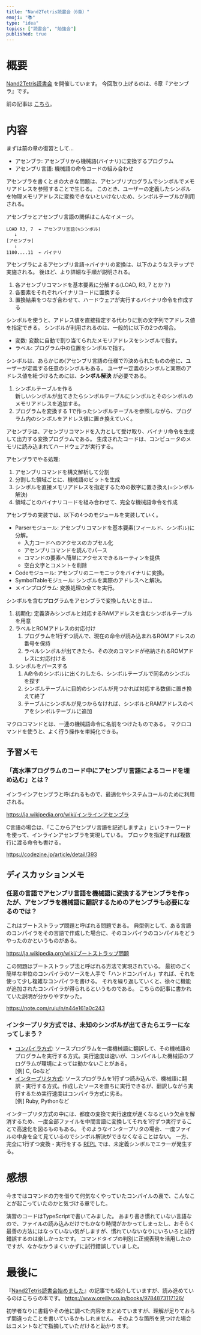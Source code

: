 ```yaml
---
title: "Nand2Tetris読書会（6章）"
emoji: "📚"
type: "idea"
topics: ["読書会", "勉強会"]
published: true
---
```


# 概要

[Nand2Tetris読書会](https://zenn.dev/tomom1_s/articles/nand2tetris-00) を開催しています。
今回取り上げるのは、6章『アセンブラ』です。

前の記事は [こちら](https://zenn.dev/tomom1_s/articles/nand2tetris-05)。

# 内容

まずは前の章の復習として…

- アセンブラ: アセンブリから機械語(バイナリ)に変換するプログラム
- アセンブリ言語: 機械語の命令コードの組み合わせ

アセンブラを書くときの大きな問題は、アセンブリプログラムでシンボルでメモリアドレスを参照することで生じる。
このとき、ユーザーの定義したシンボルを物理メモリアドレスに変換できないといけないため、シンボルテーブルが利用される。

アセンブラとアセンブリ言語の関係はこんなイメージ。
```
LOAD R3, 7  ← アセンブリ言語(≒シンボル)
   ↓
[アセンブラ]
   ↓
1100....11  ← バイナリ
```

アセンブラによるアセンブリ言語→バイナリの変換は、以下のようなステップで実施される。
後ほど、より詳細な手順が説明される。
1. 各アセンブリコマンドを基本要素に分解する(LOAD, R3, 7 とか？)
1. 各要素をそれぞれバイナリコードに置換する
1. 置換結果をつなぎ合わせて、ハードウェアが実行するバイナリ命令を作成する

シンボルを使うと、アドレス値を直接指定する代わりに別の文字列でアドレス値を指定できる。
シンボルが利用されるのは、一般的に以下の2つの場合。
- 変数: 変数に自動で割り当てられたメモリアドレスをシンボルで指す。
- ラベル: プログラム中の位置をシンボルで指す。

シンボルは、あらかじめ(アセンブリ言語の仕様で?)決められたものの他に、ユーザーが定義する任意のシンボルもある。
ユーザー定義のシンボルと実際のアドレス値を紐づけるためには、**シンボル解決** が必要である。
1. シンボルテーブルを作る  
   新しいシンボルが出てきたらシンボルテーブルにシンボルとそのシンボルのメモリアドレスを追加する。
1. プログラムを変換する
   1で作ったシンボルテーブルを参照しながら、プログラム内のシンボルをアドレス値に置き換えていく。

アセンブラは、アセンブリコマンドを入力として受け取り、バイナリ命令を生成して出力する変換プログラムである。
生成されたコードは、コンピュータのメモリに読み込まれてハードウェアが実行する。

アセンブラでやる処理: 
1. アセンブリコマンドを構文解析して分割
1. 分割した領域ごとに、機械語のビットを生成
1. シンボルを直接メモリアドレスを指定するための数字に置き換え(=シンボル解決)
1. 領域ごとのバイナリコードを組み合わせて、完全な機械語命令を作成

アセンブラの実装では、以下の4つのモジュールを実装していく。
- Parserモジュール: アセンブリコマンドを基本要素(フィールド、シンボル)に分解。
  - 入力コードへのアクセスのカプセル化
  - アセンブリコマンドを読んでパース
  - コマンドの要素へ簡単にアクセスできるルーティンを提供
  - 空白文字とコメントを削除
- Codeモジュール: アセンブリのニーモニックをバイナリに変換。
- SymbolTableモジュール: シンボルを実際のアドレスへと解決。
- メインプログラム: 変換処理の全てを実行。

シンボルを含むプログラムをアセンブラで変換したいときは…

1. 初期化: 定義済みシンボルと対応するRAMアドレスを含むシンボルテーブルを用意
1. ラベルとROMアドレスの対応付け
   1. プログラムを1行ずつ読んで、現在の命令が読み込まれるROMアドレスの番号を保持
   1. ラベルシンボルが出てきたら、その次のコマンドが格納されるROMアドレスに対応付ける
1. シンボルをパースする
   1. A命令のシンボルに出くわしたら、シンボルテーブルで同名のシンボルを探す
   1. シンボルテーブルに目的のシンボルが見つかれば対応する数値に置き換えて終了
   1. テーブルにシンボルが見つからなければ、シンボルとRAMアドレスのペアをシンボルテーブルに追加

マクロコマンドとは、一連の機械語命令に名前をつけたものである。
マクロコマンドを使うと、よく行う操作を単純化できる。

## 予習メモ

### 「高水準プログラムのコード中にアセンブリ言語によるコードを埋め込む」とは？

インラインアセンブラと呼ばれるもので、最適化やシステムコールのために利用される。

https://ja.wikipedia.org/wiki/インラインアセンブラ

C言語の場合は、「ここからアセンブリ言語を記述しますよ」というキーワードを使って、インラインアセンブラを実現している。
ブロックを指定すれば複数行に渡る命令も書ける。

https://codezine.jp/article/detail/393

## ディスカッションメモ

### 任意の言語でアセンブリ言語を機械語に変換するアセンブラを作ったが、アセンブラを機械語に翻訳するためのアセンブラも必要になるのでは？

これはブートストラップ問題と呼ばれる問題である。
典型例として、ある言語のコンパイラをその言語で作成した場合に、そのコンパイラのコンパイルをどうやったのかというものがある。

https://ja.wikipedia.org/wiki/ブートストラップ問題

この問題はブートストラップ法と呼ばれる方法で実現されている。
最初のごく簡単な単位のコンパイラのソースを人手で「ハンドコンパイル」すれば、それを使って少し複雑なコンパイラを書ける。
それを繰り返していくと、徐々に機能が追加されたコンパイラが得られるというものである。
こちらの記事に書かれていた説明が分かりやすかった。

https://note.com/ruiu/n/n44e161a0c243

### インタープリタ方式では、未知のシンボルが出てきたらエラーになってしまう？

- [コンパイラ方式](https://ja.wikipedia.org/wiki/コンパイラ): ソースプログラムを一度機械語に翻訳して、その機械語のプログラムを実行する方式。実行速度は速いが、コンパイルした機械語のプログラムが環境によっては動かないことがある。  
  [例] C, Goなど
- [インタープリタ方式](https://ja.wikipedia.org/wiki/インタプリタ): ソースプログラムを1行ずつ読み込んで、機械語に翻訳・実行する方式。作成したソースを直ちに実行できるが、翻訳しながら実行するため実行速度はコンパイラ方式に劣る。  
  [例] Ruby, Pythonなど

インタープリタ方式の中には、都度の変換で実行速度が遅くなるという欠点を解消するため、一度全部ファイルを中間言語に変換してそれを1行ずつ実行することで高速化を図るものもある。
そのようなインタープリタの場合、一度ファイルの中身を全て見ているのでシンボル解決ができなくなることはない。
一方、完全に1行ずつ変換・実行をする [REPL](https://ja.wikipedia.org/wiki/REPL) では、未定義シンボルでエラーが発生する。

# 感想

今まではコマンドの力を借りて何気なくやっていたコンパイルの裏で、こんなことが起こっていたのかと気づける章でした。

演習のコードはTypeScriptで書いてみました。
あまり書き慣れていない言語なので、ファイルの読み込みだけでもかなり時間がかかってしまったし、おそらく最善の方法にはなっていない気がしますが、慣れていないなりにいろいろと試行錯誤するのは楽しかったです。
コマンドタイプの判別に正規表現を活用したのですが、なかなかうまくいかずに試行錯誤していました。

# 最後に

『[Nand2Tetris読書会始めました](https://zenn.dev/tomom1_s/articles/nand2tetris-00)』の記事でも紹介していますが、読み進めているのはこちらの本です。
https://www.oreilly.co.jp/books/9784873117126/

初学者なりに書籍やその他に調べた内容をまとめていますが、理解が足りておらず間違ったことを書いているかもしれません。
そのような箇所を見つけた場合はコメントなどで指摘していただけると助かります。

[comment]: <> (次の記事は [こちら]&#40;https://zenn.dev/tomom1_s/articles/nand2tetris-07&#41;。)

